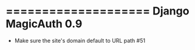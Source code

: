 ====================
Django MagicAuth 0.9
====================

* Make sure the site's domain default to URL path #51
